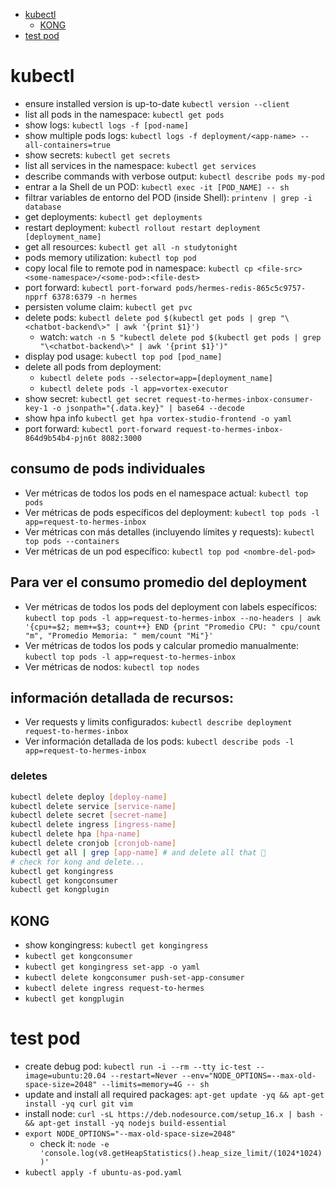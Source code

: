 - [kubectl](#kubectl)
  - [KONG](#kong)
- [test pod](#test-pod)

# kubectl

- ensure installed version is up-to-date `kubectl version --client`
- list all pods in the namespace: `kubectl get pods`
- show logs: `kubectl logs -f [pod-name]`
- show multiple pods logs: `kubectl logs -f deployment/<app-name> --all-containers=true`
- show secrets: `kubectl get secrets`
- list all services in the namespace: `kubectl get services`
- describe commands with verbose output: `kubectl describe pods my-pod`
- entrar a la Shell de un POD: `kubectl exec -it [POD_NAME] -- sh`
- filtrar variables de entorno del POD (inside Shell): `printenv | grep -i database`
- get deployments: `kubectl get deployments`
- restart deployment: `kubectl rollout restart deployment [deployment_name]`
- get all resources: `kubectl get all -n studytonight`
- pods memory utilization: `kubectl top pod`
- copy local file to remote pod in namespace: `kubectl cp <file-src> <some-namespace>/<some-pod>:<file-dest>`
- port forward: `kubectl port-forward pods/hermes-redis-865c5c9757-npprf 6378:6379 -n hermes`
- persisten volume claim: `kubectl get pvc`
- delete pods: `kubectl delete pod $(kubectl get pods | grep "\<chatbot-backend\>" | awk '{print $1}')`
  - watch: `watch -n 5 "kubectl delete pod $(kubectl get pods | grep "\<chatbot-backend\>" | awk '{print $1}')"`
- display pod usage: `kubectl top pod [pod_name]`
- delete all pods from deployment:
  - `kubectl delete pods --selector=app=[deployment_name]`
  - `kubectl delete pods -l app=vortex-executor`
- show secret: `kubectl get secret request-to-hermes-inbox-consumer-key-1 -o jsonpath="{.data.key}" | base64 --decode`
- show hpa info `kubectl get hpa vortex-studio-frontend -o yaml`
- port forward: `kubectl port-forward request-to-hermes-inbox-864d9b54b4-pjn6t 8082:3000`

## consumo de pods individuales

- Ver métricas de todos los pods en el namespace actual: `kubectl top pods`
- Ver métricas de pods específicos del deployment: `kubectl top pods -l app=request-to-hermes-inbox`
- Ver métricas con más detalles (incluyendo límites y requests): `kubectl top pods --containers`
- Ver métricas de un pod específico: `kubectl top pod <nombre-del-pod>`

## Para ver el consumo promedio del deployment

- Ver métricas de todos los pods del deployment con labels específicos: `kubectl top pods -l app=request-to-hermes-inbox --no-headers | awk '{cpu+=$2; mem+=$3; count++} END {print "Promedio CPU: " cpu/count "m", "Promedio Memoria: " mem/count "Mi"}'`
- Ver métricas de todos los pods y calcular promedio manualmente: `kubectl top pods -l app=request-to-hermes-inbox`
- Ver métricas de nodos: `kubectl top nodes`

## información detallada de recursos:

- Ver requests y limits configurados: `kubectl describe deployment request-to-hermes-inbox`
- Ver información detallada de los pods: `kubectl describe pods -l app=request-to-hermes-inbox`

### deletes

```sh
kubectl delete deploy [deploy-name]
kubectl delete service [service-name]
kubectl delete secret [secret-name]
kubectl delete ingress [ingress-name]
kubectl delete hpa [hpa-name]
kubectl delete cronjob [cronjob-name]
kubectl get all | grep [app-name] # and delete all that 💩
# check for kong and delete...
kubectl get kongingress
kubectl get kongconsumer
kubectl get kongplugin
```

## KONG

- show kongingress: `kubectl get kongingress`
- `kubectl get kongconsumer`
- `kubectl get kongingress set-app -o yaml`
- `kubectl delete kongconsumer push-set-app-consumer`
- `kubectl delete ingress request-to-hermes`
- `kubectl get kongplugin`

# test pod

- create debug pod: `kubectl run -i --rm --tty ic-test --image=ubuntu:20.04 --restart=Never --env="NODE_OPTIONS=--max-old-space-size=2048" --limits=memory=4G -- sh`
  <!-- - `kubectl create deployment ic-test --image=ubuntu:20.04 --replicas=1` -->
  <!-- - create debug pod: `kubectl run -i --rm --tty ic-test --image=ubuntu:20.04 --restart=Never -- sh` -->
- update and install all required packages: `apt-get update -yq && apt-get install -yq curl git vim`
- install node: `curl -sL https://deb.nodesource.com/setup_16.x | bash - && apt-get install -yq nodejs build-essential`
- `export NODE_OPTIONS="--max-old-space-size=2048"`
  - check it: `node -e 'console.log(v8.getHeapStatistics().heap_size_limit/(1024*1024))'`
- `kubectl apply -f ubuntu-as-pod.yaml`
